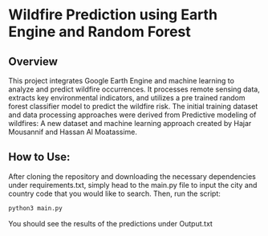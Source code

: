 # Wildfire Prediction using Earth Engine and Random Forest

## Overview
This project integrates Google Earth Engine and machine learning to analyze and predict wildfire occurrences. It processes remote sensing data, extracts key environmental indicators, and utilizes a pre trained random forest classifier model to predict the wildfire risk. The initial training dataset and data processing approaches were derived from Predictive modeling of wildfires: A new dataset and machine learning approach created by Hajar Mousannif and Hassan Al Moatassime.

## How to Use:
After cloning the repository and downloading the necessary dependencies under requirements.txt, simply head to the main.py file
to input the city and country code that you would like to search. Then, run the script:

```bash 
python3 main.py
```

You should see the results of the predictions under Output.txt
